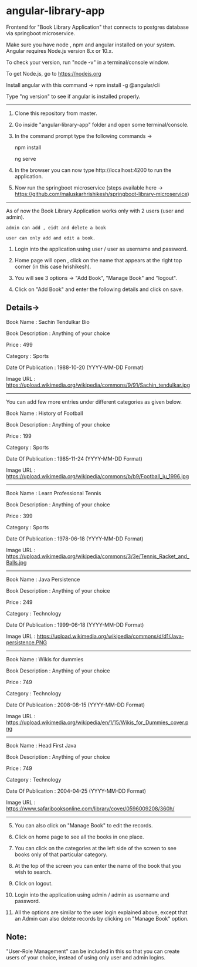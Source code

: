 # angular-library-app
Frontend for "Book Library Application" that connects to postgres database via springboot microservice.

Make sure you have node , npm and angular installed on your system.
Angular requires Node.js version 8.x or 10.x.

To check your version, run "node -v" in a terminal/console window.

To get Node.js, go to https://nodejs.org

Install angular with this command -> npm install -g @angular/cli

Type "ng version" to see if angular is installed properly.

-------------------------------------------------------------------------------------------------

1) Clone this repository from master.

2) Go inside "angular-library-app" folder and open some terminal/console.

3) In the command prompt type the following commands ->

      npm install

      ng serve

4) In the browser you can now type http://localhost:4200 to run the application.

5) Now run the springboot microservice (steps available here -> https://github.com/maluskarhrishikesh/springboot-library-microservice)

--------------------------------------------------------------------------------------------------

As of now the Book Library Application works only with 2 users (user and admin).

    admin can add , eidt and delete a book

    user can only add and edit a book.

1) Login into the application using user / user as username and password.

2) Home page will open , click on the name that appears at the right top corner (in this case hrishikesh).

3) You will see 3 options -> "Add Book", "Manage Book" and "logout".

4) Click on "Add Book" and enter the following details and click on save.

Details->
----------
  Book Name : Sachin Tendulkar Bio
  
  Book Description : Anything of your choice
  
  Price : 499
  
  Category : Sports
  
  Date Of Publication : 1988-10-20 (YYYY-MM-DD Format)
  
  Image URL : https://upload.wikimedia.org/wikipedia/commons/9/91/Sachin_tendulkar.jpg
  
  ----------

You can add few more entries under different categories as given below.

  Book Name : History of Football
  
  Book Description : Anything of your choice
  
  Price : 199
  
  Category : Sports
  
  Date Of Publication : 1985-11-24 (YYYY-MM-DD Format)
  
  Image URL : https://upload.wikimedia.org/wikipedia/commons/b/b9/Football_iu_1996.jpg

  ----------

  Book Name : Learn Professional Tennis
  
  Book Description : Anything of your choice
  
  Price : 399
  
  Category : Sports
  
  Date Of Publication : 1978-06-18 (YYYY-MM-DD Format)
  
  Image URL : https://upload.wikimedia.org/wikipedia/commons/3/3e/Tennis_Racket_and_Balls.jpg
  
  ----------

  Book Name : Java Persistence
  
  Book Description : Anything of your choice
  
  Price : 249
  
  Category : Technology
  
  Date Of Publication : 1999-06-18 (YYYY-MM-DD Format)
  
  Image URL : https://upload.wikimedia.org/wikipedia/commons/d/d1/Java-persistence.PNG
  
  ----------
  
  Book Name : Wikis for dummies
  
  Book Description : Anything of your choice
  
  Price : 749
  
  Category : Technology
  
  Date Of Publication : 2008-08-15 (YYYY-MM-DD Format)
  
  Image URL : https://upload.wikimedia.org/wikipedia/en/1/15/Wikis_for_Dummies_cover.png
  
  ----------

  Book Name : Head First Java
  
  Book Description : Anything of your choice
  
  Price : 749
  
  Category : Technology
  
  Date Of Publication : 2004-04-25 (YYYY-MM-DD Format)
  
  Image URL : https://www.safaribooksonline.com/library/cover/0596009208/360h/
  
  ----------


 5) You can also click on "Manage Book" to edit the records.
 
 6) Click on home page to see all the books in one place.
 
 7) You can click on the categories at the left side of the screen to see books only of that particular category. 
 
 8) At the top of the screen you can enter the name of the book that you wish to search.
 
 9) Click on logout.
 
 10) Login into the application using admin / admin as username and password. 
 
 11) All the options are similar to the user login explained above, except that an Admin can also delete records by clicking on "Manage Book" option.



Note:
-----
"User-Role Management" can be included in this so that you can create users of your choice, instead of using only user and admin logins.






